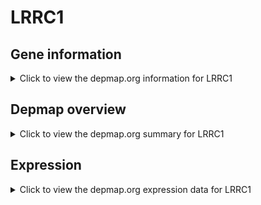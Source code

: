 <h1>LRRC1</h1>

<h2>Gene information</h2>
<details>
  <summary>Click to view the depmap.org information for LRRC1</summary>
  <p><a href="https://depmap.org/portal/gene/LRRC1?tab=about" target="_BLANK">Open page in a new tab...</a></p>
  <iframe src="https://depmap.org/portal/gene/LRRC1?tab=about" style="border:none;width:100%;height:800px"></iframe>
</details>

<h2>Depmap overview</h2>
<details>
  <summary>Click to view the depmap.org summary for LRRC1</summary>
  <p><a href="https://depmap.org/portal/gene/LRRC1?tab=overview" target="_BLANK">Open page in a new tab...</a></p>
  <iframe src="https://depmap.org/portal/gene/LRRC1?tab=overview" style="border:none;width:100%;height:800px"></iframe>
</details>

<h2>Expression</h2>
<details>
  <summary>Click to view the depmap.org expression data for LRRC1</summary>
  <p><a href="https://depmap.org/portal/gene/LRRC1?tab=characterization" target="_BLANK">Open page in a new tab...</a></p>
  <iframe src="https://depmap.org/portal/gene/LRRC1?tab=characterization" style="border:none;width:100%;height:800px"></iframe>
</details>


<!--
<h2>Reactome Pathway diagram</h2>
<details>
  <summary>Click to view the Reactome pathway for LRRC1</summary>
  <p><a href="PURL" target="_BLANK">Open page in a new tab...</a></p>
  PNAME
</details>
-->


